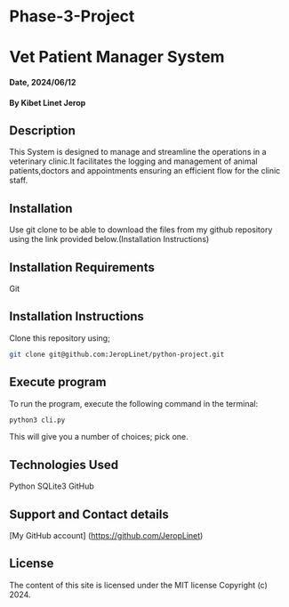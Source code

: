 # Phase-3-Project
# Vet Patient Manager System

#### Date, 2024/06/12

#### By Kibet Linet Jerop

## Description
This System is designed to manage and streamline the operations in a veterinary clinic.It facilitates the logging and management of animal patients,doctors and appointments ensuring an efficient flow for the clinic staff.


## Installation 
Use git clone to be able to download the files from my github repository using the link provided below.(Installation Instructions)

## Installation Requirements
Git

## Installation Instructions
Clone this repository using;

```bash
git clone git@github.com:JeropLinet/python-project.git
```

## Execute program
To run the program, execute the following command in the terminal:

```bash
python3 cli.py
```
This will give you a number of choices; pick one.

## Technologies Used
Python
SQLite3
GitHub  

## Support and Contact details
[My GitHub account] (https://github.com/JeropLinet)

## License 
The content of this site is licensed under the MIT license
Copyright (c) 2024.
